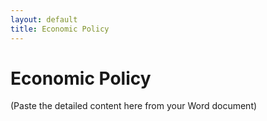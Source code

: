 ```yaml
---
layout: default
title: Economic Policy
---
```


# Economic Policy

(Paste the detailed content here from your Word document)
